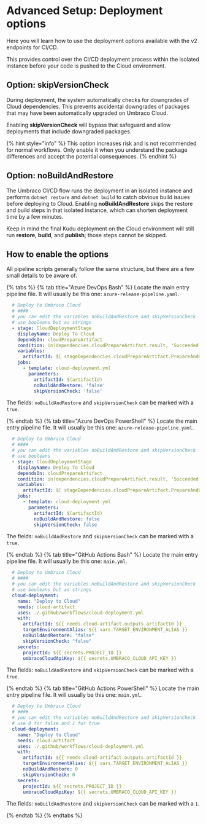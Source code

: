 # Advanced Setup: Deployment options

Here you will learn how to use the deployment options available with the v2 endpoints for CI/CD.

This provides control over the CI/CD deployment process within the isolated instance before your code is pushed to the Cloud environment.

## Option: skipVersionCheck

During deployment, the system automatically checks for downgrades of Cloud dependencies. This prevents accidental downgrades of packages that may have been automatically upgraded on Umbraco Cloud.

Enabling **skipVersionCheck** will bypass that safeguard and allow deployments that include downgraded packages. 

{% hint style="info" %}
This option increases risk and is not recommended for normal workflows. Only enable it when you understand the package differences and accept the potential consequences.
{% endhint %}

## Option: noBuildAndRestore

The Umbraco CI/CD flow runs the deployment in an isolated instance and performs `dotnet restore` and `dotnet build` to catch obvious build issues before deploying to Cloud. Enabling **noBuildAndRestore** skips the restore and build steps in that isolated instance, which can shorten deployment time by a few minutes.

Keep in mind the final Kudu deployment on the Cloud environment will still run **restore**, **build**, and **publish**; those steps cannot be skipped.

## How to enable the options

All pipeline scripts generally follow the same structure, but there are a few small details to be aware of.

{% tabs %}
{% tab title="Azure DevOps Bash" %}
Locate the main entry pipeline file. It will usually be this one: `azure-release-pipeline.yaml`.

```yml
  # Deploy to Umbraco Cloud
  # ####
  # you can edit the variables noBuildAndRestore and skipVersionCheck    
  # use booleans but as strings
  - stage: CloudDeploymentStage
    displayName: Deploy To Cloud
    dependsOn: cloudPrepareArtifact
    condition: in(dependencies.cloudPrepareArtifact.result, 'Succeeded')
    variables:
      artifactId: $[ stageDependencies.cloudPrepareArtifact.PrepareAndUploadArtifact.outputs['uploadArtifact.artifactId'] ]
    jobs: 
      - template: cloud-deployment.yml
        parameters:
          artifactId: $(artifactId)
          noBuildAndRestore: 'false'
          skipVersionCheck: 'false'
```

The fields: `noBuildAndRestore` and `skipVersionCheck` can be marked with a `true`. 


{% endtab %}
{% tab title="Azure DevOps PowerShell" %}
Locate the main entry pipeline file. It will usually be this one: `azure-release-pipeline.yaml`.

```yml
  # Deploy to Umbraco Cloud
  # ####
  # you can edit the variables noBuildAndRestore and skipVersionCheck    
  # use booleans
  - stage: CloudDeploymentStage
    displayName: Deploy To Cloud
    dependsOn: cloudPrepareArtifact
    condition: in(dependencies.cloudPrepareArtifact.result, 'Succeeded')
    variables:
      artifactId: $[ stageDependencies.cloudPrepareArtifact.PrepareAndUploadArtifact.outputs['uploadArtifact.artifactId'] ]
    jobs: 
      - template: cloud-deployment.yml
        parameters:
          artifactId: $(artifactId)
          noBuildAndRestore: false
          skipVersionCheck: false

```

The fields: `noBuildAndRestore` and `skipVersionCheck` can be marked with a `true`. 


{% endtab %}
{% tab title="GitHub Actions Bash" %}
Locate the main entry pipeline file. It will usually be this one: `main.yml`.

```yml
  # Deploy to Umbraco Cloud
  # ####
  # you can edit the variables noBuildAndRestore and skipVersionCheck    
  # use booleans but as strings
  cloud-deployment:
    name: "Deploy to Cloud"
    needs: cloud-artifact
    uses: ./.github/workflows/cloud-deployment.yml
    with:
      artifactId: ${{ needs.cloud-artifact.outputs.artifactId }}
      targetEnvironmentAlias: ${{ vars.TARGET_ENVIRONMENT_ALIAS }}
      noBuildAndRestore: "false"
      skipVersionCheck: "false"
    secrets:
      projectId: ${{ secrets.PROJECT_ID }}
      umbracoCloudApiKey: ${{ secrets.UMBRACO_CLOUD_API_KEY }}
```

The fields: `noBuildAndRestore` and `skipVersionCheck` can be marked with a `true`. 

{% endtab %}
{% tab title="GitHub Actions PowerShell" %}
Locate the main entry pipeline file. It will usually be this one: `main.yml`.

```yml
  # Deploy to Umbraco Cloud
  # ####
  # you can edit the variables noBuildAndRestore and skipVersionCheck    
  # use 0 for false and 1 for true
  cloud-deployment:
    name: "Deploy to Cloud"
    needs: cloud-artifact
    uses: ./.github/workflows/cloud-deployment.yml
    with:
      artifactId: ${{ needs.cloud-artifact.outputs.artifactId }}
      targetEnvironmentAlias: ${{ vars.TARGET_ENVIRONMENT_ALIAS }}
      noBuildAndRestore: 0
      skipVersionCheck: 0
    secrets:
      projectId: ${{ secrets.PROJECT_ID }}
      umbracoCloudApiKey: ${{ secrets.UMBRACO_CLOUD_API_KEY }}
```

The fields: `noBuildAndRestore` and `skipVersionCheck` can be marked with a `1`. 

{% endtab %}
{% endtabs %}
